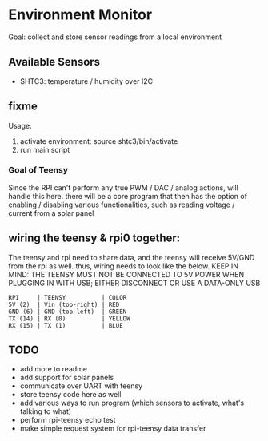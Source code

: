 # Environment Monitor
Goal: collect and store sensor readings from a local environment

## Available Sensors
* SHTC3: temperature / humidity over I2C


## fixme
Usage:
1. activate environment: source shtc3/bin/activate
2. run main script


### Goal of Teensy
Since the RPI can't perform any true PWM / DAC / analog actions, will handle this here. there will be a core program that then has the option of enabling / disabling various functionalities, such as reading voltage / current from a solar panel

## wiring the teensy & rpi0 together: 
The teensy and rpi need to share data, and the teensy will receive 5V/GND from the rpi as well. thus, wiring needs to look like the below. KEEP IN MIND: THE TEENSY MUST NOT BE CONNECTED TO 5V POWER WHEN PLUGGING IN WITH USB; EITHER DISCONNECT OR USE A DATA-ONLY USB
```
RPI     | TEENSY          | COLOR
5V (2)  | Vin (top-right) | RED
GND (6) | GND (top-left)  | GREEN
TX (14) | RX (0)          | YELLOW
RX (15) | TX (1)          | BLUE
```

## TODO
* add more to readme
* add support for solar panels
* communicate over UART with teensy
* store teensy code here as well
* add various ways to run program (which sensors to activate, what's talking to what)
* perform rpi-teensy echo test
* make simple request system for rpi-teensy data transfer
